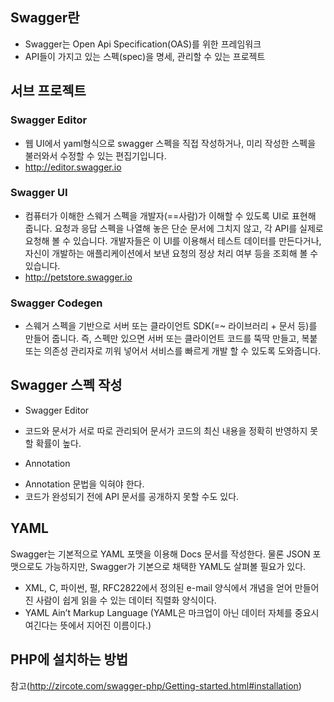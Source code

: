 ## Swagger란
- Swagger는 Open Api Specification(OAS)를 위한 프레임워크
- API들이 가지고 있는 스펙(spec)을 명세, 관리할 수 있는 프로젝트

## 서브 프로젝트
### Swagger Editor
- 웹 UI에서 yaml형식으로 swagger 스펙을 직접 작성하거나, 미리 작성한 스펙을 불러와서 수정할 수 있는 편집기입니다.
- http://editor.swagger.io

### Swagger UI
- 컴퓨터가 이해한 스웨거 스펙을 개발자(==사람)가 이해할 수 있도록 UI로 표현해 줍니다. 요청과 응답 스펙을 나열해 놓은 단순 문서에 그치지 않고, 각 API를 실제로 요청해 볼 수 있습니다. 개발자들은 이 UI를 이용해서 테스트 데이터를 만든다거나, 자신이 개발하는 애플리케이션에서 보낸 요청의 정상 처리 여부 등을 조회해 볼 수 있습니다.
- http://petstore.swagger.io

### Swagger Codegen
- 스웨거 스펙을 기반으로 서버 또는 클라이언트 SDK(=~ 라이브러리 + 문서 등)를 만들어 줍니다. 즉, 스펙만 있으면 서버 또는 클라이언트 코드를 뚝딱 만들고, 복붙 또는 의존성 관리자로 끼워 넣어서 서비스를 빠르게 개발 할 수 있도록 도와줍니다.

## Swagger 스펙 작성
- Swagger Editor
 + 코드와 문서가 서로 따로 관리되어 문서가 코드의 최신 내용을 정확히 반영하지 못 할 확률이 높다.
- Annotation
 + Annotation 문법을 익혀야 한다.
 + 코드가 완성되기 전에 API 문서를 공개하지 못할 수도 있다.

## YAML
Swagger는 기본적으로 YAML 포맷을 이용해 Docs 문서를 작성한다. 
물론 JSON 포맷으로도 가능하지만, Swagger가 기본으로 채택한 YAML도 살펴볼 필요가 있다.

- XML, C, 파이썬, 펄, RFC2822에서 정의된 e-mail 양식에서 개념을 얻어 만들어진 사람이 쉽게 읽을 수 있는 데이터 직렬화 양식이다.
- YAML Ain’t Markup Language (YAML은 마크업이 아닌 데이터 자체를 중요시 여긴다는 뜻에서 지어진 이름이다.)

## PHP에 설치하는 방법
참고(http://zircote.com/swagger-php/Getting-started.html#installation)
